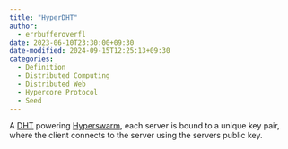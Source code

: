 ```yaml
---
title: "HyperDHT"
author:
  - errbufferoverfl
date: 2023-06-10T23:30:00+09:30
date-modified: 2024-09-15T12:25:13+09:30
categories:
  - Definition
  - Distributed Computing
  - Distributed Web
  - Hypercore Protocol
  - Seed
---
```


A [DHT](dht.md) powering [Hyperswarm](hyperswarm.md), each server is bound to a unique key pair, where the client connects to the server using the servers public key.
